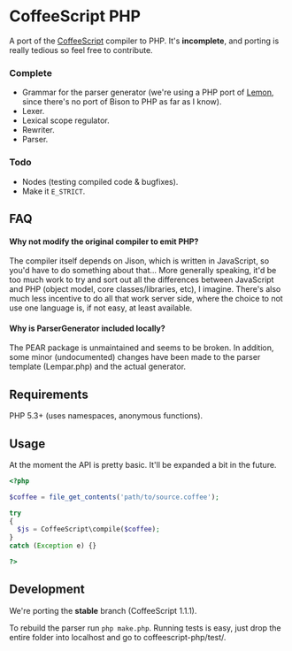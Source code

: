
# CoffeeScript PHP

A port of the [CoffeeScript](http://jashkenas.github.com/coffee-script/) 
compiler to PHP. It's **incomplete**, and porting is really tedious so feel free to
contribute.

### Complete

* Grammar for the parser generator (we're using a PHP port of 
  [Lemon](http://pear.php.net/package/PHP_ParserGenerator/), since there's no 
  port of Bison to PHP as far as I know).
* Lexer.
* Lexical scope regulator.
* Rewriter.
* Parser.

### Todo

* Nodes (testing compiled code & bugfixes).
* Make it `E_STRICT`.

## FAQ

#### Why not modify the original compiler to emit PHP?

The compiler itself depends on Jison, which is written in JavaScript, so you'd
have to do something about that... More generally speaking, it'd be too much 
work to try and sort out all the differences between JavaScript and PHP (object
model, core classes/libraries, etc), I imagine. There's also much less incentive
to do all that work server side, where the choice to not use one language is,
if not easy, at least available.

#### Why is ParserGenerator included locally?

The PEAR package is unmaintained and seems to be broken. In addition, some 
minor (undocumented) changes have been made to the parser template (Lempar.php)
and the actual generator.

## Requirements

PHP 5.3+ (uses namespaces, anonymous functions).

## Usage

At the moment the API is pretty basic. It'll be expanded a bit in the future.

```php
<?php

$coffee = file_get_contents('path/to/source.coffee');

try
{
  $js = CoffeeScript\compile($coffee);
}
catch (Exception e) {}

?>
```

## Development

We're porting the **stable** branch (CoffeeScript 1.1.1).

To rebuild the parser run `php make.php`. Running tests is easy, just drop the
entire folder into localhost and go to coffeescript-php/test/. 

